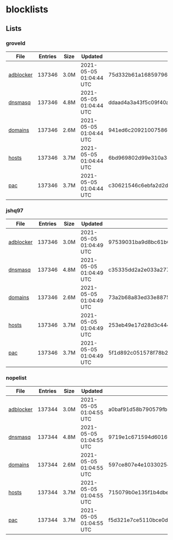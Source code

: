 # blocklists

## Lists

### groveld

|File|Entries|Size|Updated|Hash|
|-|-|-|-|-|
|[adblocker](https://raw.githubusercontent.com/groveld/blocklists/lists/groveld/adblocker.txt)|137346|3.0M|2021-05-05 01:04:44 UTC|75d332b61a168597966ab716da6c619995a981ebc0e30d03b5cf717817f8db75|
|[dnsmasq](https://raw.githubusercontent.com/groveld/blocklists/lists/groveld/dnsmasq.txt)|137346|4.8M|2021-05-05 01:04:44 UTC|ddaad4a3a43f5c09f40ac2002531b4fe0d91617f661a8eb3c8c6369c50267b32|
|[domains](https://raw.githubusercontent.com/groveld/blocklists/lists/groveld/domains.txt)|137346|2.6M|2021-05-05 01:04:44 UTC|941ed6c20921007586595d0e1a8d816329b959e446ca89a621fb72672d6385f1|
|[hosts](https://raw.githubusercontent.com/groveld/blocklists/lists/groveld/hosts.txt)|137346|3.7M|2021-05-05 01:04:44 UTC|6bd969802d99e310a332e7654cae6dd77ebf4778f087e3fd5c411d2d94254cee|
|[pac](https://raw.githubusercontent.com/groveld/blocklists/lists/groveld/pac.txt)|137346|3.7M|2021-05-05 01:04:44 UTC|c30621546c6ebfa2d2dddd3effb1b0bdb5e4736634abf7d260ae7df21a7aac43|

### jshq97

|File|Entries|Size|Updated|Hash|
|-|-|-|-|-|
|[adblocker](https://raw.githubusercontent.com/groveld/blocklists/lists/jshq97/adblocker.txt)|137346|3.0M|2021-05-05 01:04:49 UTC|97539031ba9d8bc61b61966dc0f2ccd03eab1e08e67733226ec061da705315b4|
|[dnsmasq](https://raw.githubusercontent.com/groveld/blocklists/lists/jshq97/dnsmasq.txt)|137346|4.8M|2021-05-05 01:04:49 UTC|c35335dd2a2e033a277f1d10338c8b77029887c6c55527347af943efcf6cb250|
|[domains](https://raw.githubusercontent.com/groveld/blocklists/lists/jshq97/domains.txt)|137346|2.6M|2021-05-05 01:04:49 UTC|73a2b68a83ed33e88754fd351fe21e571e531f793d29729299cec91e56aeff99|
|[hosts](https://raw.githubusercontent.com/groveld/blocklists/lists/jshq97/hosts.txt)|137346|3.7M|2021-05-05 01:04:49 UTC|253eb49e17d28d3c44424950a86193757f318f14d3f096eed3535348c442bc4a|
|[pac](https://raw.githubusercontent.com/groveld/blocklists/lists/jshq97/pac.txt)|137346|3.7M|2021-05-05 01:04:49 UTC|5f1d892c051578f78b29c8b218c60947d745883d5a43b085f532c621031f66f8|

### nopelist

|File|Entries|Size|Updated|Hash|
|-|-|-|-|-|
|[adblocker](https://raw.githubusercontent.com/groveld/blocklists/lists/nopelist/adblocker.txt)|137344|3.0M|2021-05-05 01:04:55 UTC|a0baf91d58b790579fb817ed68b2f653b7bbadb97dee74d4c424b292295044fb|
|[dnsmasq](https://raw.githubusercontent.com/groveld/blocklists/lists/nopelist/dnsmasq.txt)|137344|4.8M|2021-05-05 01:04:55 UTC|9719e1c671594d6016f43c6ffc9ef2279b4048d4cca240bd40d0918f8286bfea|
|[domains](https://raw.githubusercontent.com/groveld/blocklists/lists/nopelist/domains.txt)|137344|2.6M|2021-05-05 01:04:55 UTC|597ce807e4e103302546c3466f0a418c477cbcdda99d3c263ada66b4573f74e2|
|[hosts](https://raw.githubusercontent.com/groveld/blocklists/lists/nopelist/hosts.txt)|137344|3.7M|2021-05-05 01:04:55 UTC|715079b0e135f1b4dbec61bc67f5d673ffae80d790741e6ec706b36f7bc5a8a6|
|[pac](https://raw.githubusercontent.com/groveld/blocklists/lists/nopelist/pac.txt)|137344|3.7M|2021-05-05 01:04:55 UTC|f5d321e7ce5110bce0ddfa500dc6909599b87518b499f116f39ab086b459ab55|
